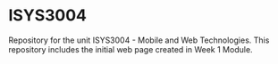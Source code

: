 # ISYS3004
Repository for the unit ISYS3004 - Mobile and Web Technologies. 
This repository includes the initial web page created in Week 1 Module. 
